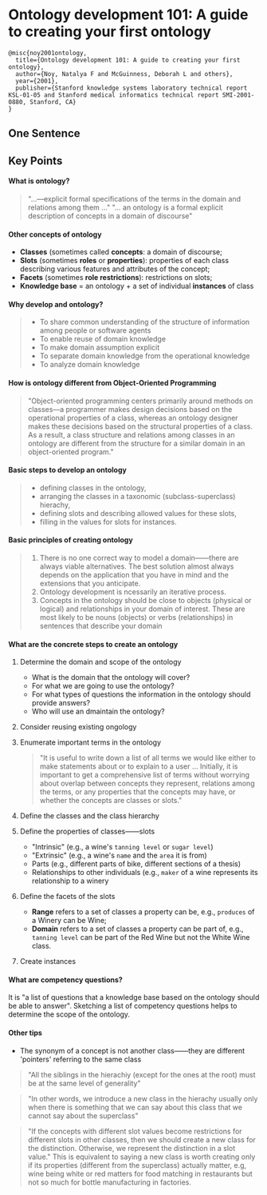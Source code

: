 # Ontology development 101: A guide to creating your first ontology

```
@misc{noy2001ontology,
  title={Ontology development 101: A guide to creating your first ontology},
  author={Noy, Natalya F and McGuinness, Deborah L and others},
  year={2001},
  publisher={Stanford knowledge systems laboratory technical report KSL-01-05 and Stanford medical informatics technical report SMI-2001-0880, Stanford, CA}
}
```

## One Sentence

## Key Points
#### What is ontology?
> "...––explicit formal specifications of the terms in the domain and relations among them ..."
> "... an ontology is a formal explicit description of concepts in a domain of discourse"

#### Other concepts of ontology
* **Classes** (sometimes called **concepts**: a domain of discourse;
* **Slots** (sometimes **roles** or **properties**): properties of each class describing various features and attributes of the concept;
* **Facets** (sometimes **role restrictions**): restrictions on slots;
* **Knowledge base** = an ontology + a set of individual **instances** of class

#### Why develop and ontology?
> * To share common understanding of the structure of information among people or software agents
> * To enable reuse of domain knowledge
> * To make domain assumption explicit
> * To separate domain knowledge from the operational knowledge
> * To analyze domain knowledge

#### How is ontology different from Object-Oriented Programming
> "Object-oriented programming centers primarily around methods on classes––a programmer makes design decisions based on the operational properties of a class, whereas an ontology designer makes these decisions based on the structural properties of a class. As a result, a class structure and relations among classes in an ontology are different from the structure for a similar domain in an object-oriented program."

#### Basic steps to develop an ontology
> * defining classes in the ontology,
> * arranging the classes in a taxonomic (subclass-superclass) hierachy,
> * defining slots and describing allowed values for these slots,
> * filling in the values for slots for instances.

#### Basic principles of creating ontology
> 1) There is no one correct way to model a domain——there are always viable alternatives. The best solution almost always depends on the application that you have in mind and the extensions that you anticipate.
> 2) Ontology development is ncessarily an iterative process.
> 3) Concepts in the ontology should be close to objects (physical or logical) and relationships in your domain of interest. These are most likely to be nouns (objects) or verbs (relationships) in sentences that describe your domain

#### What are the concrete steps to create an ontology
1. Determine the domain and scope of the ontology
    - What is the domain that the ontology will cover?
    - For what we are going to use the ontology?
    - For what types of questions the information in the ontology should provide answers?
    - Who will use an dmaintain the ontology?
 
2. Consider reusing existing ongology
3. Enumerate important terms in the ontology
    > "It is useful to write down a list of all terms we would like either to make statements about or to explain to a user ... Initially, it is important to get a comprehensive list of terms without worrying about overlap between concepts they represent, relations among the terms, or any properties that the concepts may have, or whether the concepts are classes or slots."
4. Define the classes and the class hierarchy
5. Define the properties of classes——slots
    - "Intrinsic" (e.g., a wine's ```tanning level``` or ```sugar level```)
    - "Extrinsic" (e.g., a wine's ```name``` and the ```area``` it is from)
    - Parts (e.g., different parts of bike, different sections of a thesis)
    - Relationships to other individuals (e.g., ```maker``` of a wine represents its relationship to a winery
6. Define the facets of the slots
    - **Range** refers to a set of classes a property can be, e.g., ```produces``` of a Winery can be Wine;
    - **Domain** refers to a set of classes a property can be part of, e.g., ```tanning level``` can be part of the Red Wine but not the White Wine class.
7. Create instances

#### What are competency questions?
It is "a list of questions that a knowledge base based on the ontology should be able to answer". Sketching a list of competency questions helps to determine the scope of the ontology.

#### Other tips
* The synonym of a concept is not another class——they are different 'pointers' referring to the same class

> "All the siblings in the hierachiy (except for the ones at the root) must be at the same level of generality"

> "In other words, we introduce a new class in the hierachy usually only when there is something that we can say about this class that we cannot say about the superclass"

> "If the concepts with different slot values become restrictions for different slots in other classes, then we should create a new class for the distinction. Otherwise, we represent the distinction in a slot value." This is equivalent to saying a new class is worth creating only if its properties (different from the superclass) actually matter, e.g, wine being white or red matters for food matching in restaurants but not so much for bottle manufacturing in factories.
